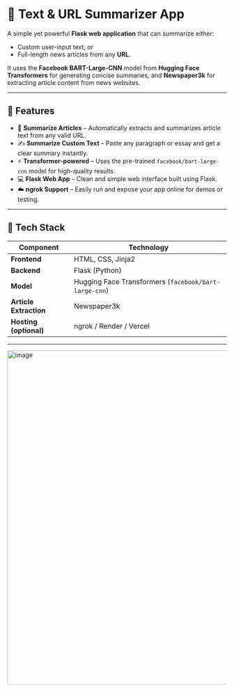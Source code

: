 # 🧠 Text & URL Summarizer App

A simple yet powerful **Flask web application** that can summarize either:
- Custom user-input text, or
- Full-length news articles from any **URL**.

It uses the **Facebook BART-Large-CNN** model from **Hugging Face Transformers** for generating concise summaries, and **Newspaper3k** for extracting article content from news websites.

---

## 🌟 Features

- 📰 **Summarize Articles** – Automatically extracts and summarizes article text from any valid URL.  
- ✍️ **Summarize Custom Text** – Paste any paragraph or essay and get a clear summary instantly.  
- ⚡ **Transformer-powered** – Uses the pre-trained `facebook/bart-large-cnn` model for high-quality results.  
- 💻 **Flask Web App** – Clean and simple web interface built using Flask.  
- ☁️ **ngrok Support** – Easily run and expose your app online for demos or testing.

---

## 🧩 Tech Stack

| Component | Technology |
|------------|-------------|
| **Frontend** | HTML, CSS, Jinja2 |
| **Backend** | Flask (Python) |
| **Model** | Hugging Face Transformers (`facebook/bart-large-cnn`) |
| **Article Extraction** | Newspaper3k |
| **Hosting (optional)** | ngrok / Render / Vercel |

---
<img width="1366" height="768" alt="image" src="https://github.com/user-attachments/assets/20a6633f-db0b-4f66-bd30-0d4a590dee6b" />

